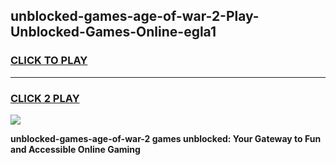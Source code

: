 
## unblocked-games-age-of-war-2-Play-Unblocked-Games-Online-egla1
<h3>
<a href="https://premium76.site?title=unblocked-games-age-of-war-2&ref=25A">CLICK TO PLAY</a></h3>
<hr>

<h3>
<a href="https://premium76.site?title=unblocked-games-age-of-war-2&ref=25A">CLICK 2 PLAY</a>
  
</h3>

<a href="https://premium76.site?title=unblocked-games-age-of-war-2&ref=25A"><img src="https://clearcache.store/games.png"></a>


**unblocked-games-age-of-war-2 games unblocked: Your Gateway to Fun and Accessible Online Gaming**

